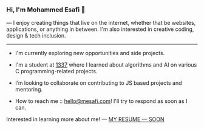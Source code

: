 ### Hi, I'm Mohammed Esafi 👋

— I enjoy creating things that live on the internet, whether that be websites, applications, or anything in between. I'm also interested in creative coding, design & tech inclusion.

---

- I'm currently exploring new opportunities and side projects.

- I'm a student at [1337](https://1337.ma/) where I learned about algorithms and AI on various C programming-related projects.

- I’m looking to collaborate on contributing to JS based projects and mentoring.

- How to reach me :: [hello@mesafi.com](mailto:hello@mesafi.com)! I'll try to respond as soon as I can.

Interested in learning more about me! — [MY RESUME — SOON]()
